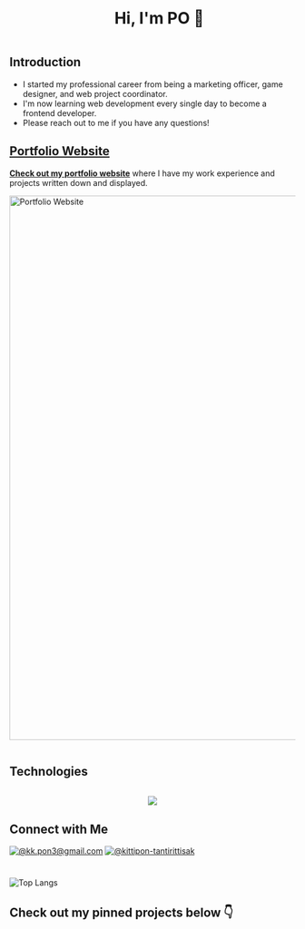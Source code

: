 <div id="user-content-toc">
  <ul align="center">
    <summary><h1 style="display: inline-block">Hi, I'm PO 👋</h1></summary>
  </ul>
</div>

## Introduction
- I started my professional career from being a marketing officer, game designer, and web project coordinator.
- I'm now learning web development every single day to become a frontend developer.
- Please reach out to me if you have any questions!

## [Portfolio Website](https://sanditzz.github.io/3d-portfolio-po/)
**[Check out my portfolio website](https://sanditzz.github.io/3d-portfolio-po/)** where I have my work experience and projects written down and displayed.
<br>

[<img src="https://sanditzz.github.io/3d-portfolio-po/assets/portfolio-web-08c74796.webp" alt="Portfolio Website" style="overflow: hidden; object-fit: cover; object-position: center; width: 100vw; height: auto;">](https://sanditzz.github.io/3d-portfolio-po/)


<h2 style="display: inline-block">Technologies</h2>
  <p align="center">
  <a href="https://skillicons.dev">
    <img src="https://skillicons.dev/icons?i=git,html,css,ts,js,react,vue,tailwind,mysql,figma,vscode,github,pr,ps,unity&perline=15" />
  </a>
  </p>

## Connect with Me
[![@kk.pon3@gmail.com](https://img.icons8.com/fluency/64/000000/apple-mail.png)](mailto:kk.pon3@gmail.com)
[![@kittipon-tantirittisak](https://img.icons8.com/fluency/64/000000/linkedin.png "@kittipon-tantirittisak")](https://www.linkedin.com/in/kittipon-tantirittisak/)

#
<!-- ![Github stats](https://github-readme-stats.vercel.app/api?username=sanditzz&hide=stars,prs&theme=algolia)
<br><br> -->
![Top Langs](https://github-readme-stats.vercel.app/api/top-langs/?username=sanditzz&layout=compact&theme=algolia)

##  Check out my pinned projects below :point_down:
